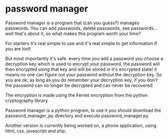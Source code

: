# password manager

Password manager is a program that (can you guess?) manages passwords.
You can add passwords, delete passwords, see passwords... well that's about it,
so what makes this program worth your time?

For starters it's real simple to use and it's real simple to get information if you are lost!

But most importantly it's safe. 
every time you add a password you choose a decryption key which is used to encrypt your password,
the password will then encrypted using that key and will be stored in it's encrypted state!
it means no one can figure out your password without the decryption key.
So you are ok, as long as you do remember your decryption key,
if you don't the password can no longer be decrypted and can never be recovered.

The encryption is made using the Fernet encryption from the python cryptography library

Password manager is a python program, to use it you should download the password_manager_py directory and execute password_manager.py

Another version is currently being worked on, a phone application, using html, css, javascript and php.

